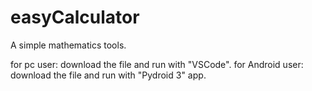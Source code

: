 # easyCalculator

A simple mathematics tools.

for pc user: download the file and run with "VSCode".
for Android user: download the file and run with "Pydroid 3" app.
